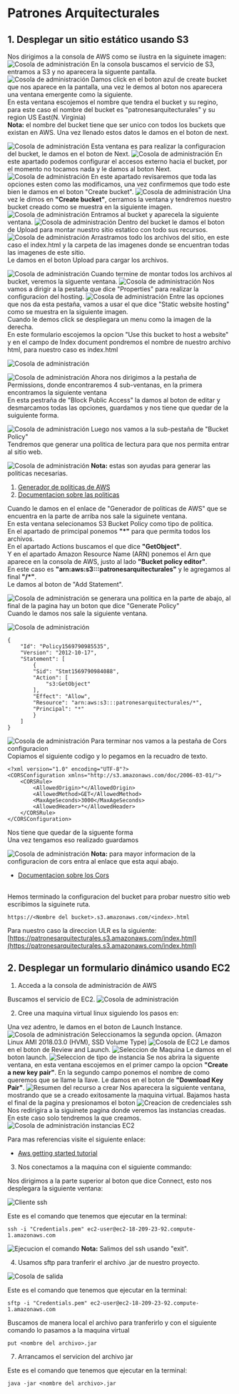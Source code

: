 # Patrones Arquitecturales

## 1. Desplegar un sitio estático usando S3
Nos dirigimos a la consola de AWS como se ilustra en la siguinete imagen:
![Cosola de administración](/images/1.png)
En la consola buscamos el servicio de S3, entramos a S3 y no aparecera la siguente pantalla.
![Cosola de administración](/images/2.png)
Damos click en el boton azul de create bucket que nos aparece en la pantalla, una vez le demos al boton nos aparecera una ventana emergente como la siguiente.
<br/>
En esta ventana escojemos el nombre que tendra el bucket y su regino, para este caso el nombre del bucket es "patronesarquitecturales" y su region US East(N. Virginia)
<br/>
**Nota:** el nombre del bucket tiene que ser unico con todos los buckets que existan en AWS.
Una vez llenado estos datos le damos en el boton de next.

![Cosola de administración](/images/3.png)
Esta ventana es para realizar la configuracion del bucket, le damos en el boton de Next.
![Cosola de administración](/images/4.png)
En este apartado podemos configurar el accesos externo hacia el bucket, por el momento no tocamos nada y le damos al boton Next.
![Cosola de administración](/images/5.png)
En este apartado revisaremos que toda las opciones esten como las modificamos, una vez confirmemos que todo este bien le damos en el boton "Create bucket".
![Cosola de administración](/images/6.png)
Una vez le dimos en **"Create bucket"**, cerramos la ventana y tendremos nuestro bucket creado como se muestra en la siguiente imagen.
![Cosola de administración](/images/7.png)
Entramos al bucket y aparecela la siguiente ventana.
![Cosola de administración](/images/8.png)
Dentro del bucket le damos el boton de Upload para montar nuestro sitio estatico con todo sus recursos.
![Cosola de administración](/images/9.png)
Arrastramos todo los archivos del sitio, en este caso el index.html y la carpeta de las imagenes donde se encuentran todas las imagenes de este sitio.
<br/>
Le damos en el boton Upload para cargar los archivos.

![Cosola de administración](/images/10.png)
Cuando termine de montar todos los archivos al bucket, veremos la siguente ventana.
![Cosola de administración](/images/17.png)
Nos vamos a dirigir a la pestaña que dice "Properties" para realizar la configuracion del hosting.
![Cosola de administración](/images/16.png)
Entre las opciones que nos da esta pestaña, vamos a usar el que dice "Static website hosting" como se muestra en la siguiente imagen.
<br/>
Cuando le demos click se despliegara un menu como la imagen de la derecha.
<br/>
En este formulario escojemos la opcion "Use this bucket to host a website" y en el campo de Index document pondremos el nombre de nuestro archivo html, para nuestro caso es index.html

![Cosola de administración](/images/12.png)

![Cosola de administración](/images/11.png)
Ahora nos dirigimos a la pestaña de Permissions, donde encontraremos 4 sub-ventanas, en la primera encontramos la siguiente ventana
<br/>
En esta pestraña de "Block Public Access" la damos al boton de editar y desmarcamos todas las opciones, guardamos y nos tiene que quedar de la suiguiente forma.

![Cosola de administración](/images/18.png)
Luego nos vamos a la sub-pestaña de "Bucket Policy"
<br/>
Tendremos que generar una politica de lectura para que nos permita entrar al sitio web.

![Cosola de administración](/images/19.png)
**Nota:** estas son ayudas para generar las politicas necesarias.
1. [Generador de politicas de AWS](https://awspolicygen.s3.amazonaws.com/policygen.html)
2. [Documentacion sobre las politicas](https://docs.aws.amazon.com/AmazonS3/latest/dev/example-bucket-policies.html)

Cuando le damos en el enlace de "Generador de politicas de AWS" que se encuentra en la parte de arriba nos sale la siguinete ventana.
<br/>
En esta ventana selecionamos S3 Bucket Policy como tipo de politica.
<br/>
En el apartado de primcipal ponemos **"*"** para que permita todos los archivos.
<br/>
En el apartado Actions buscamos el que dice **"GetObject"**.
<br/>
Y en el apartado Amazon Resource Name (ARN) ponemos el Arn que aparece en la consola de AWS, justo al lado **"Bucket policy editor"**.
<br/>
En este caso es **"arn:aws:s3:::patronesarquitecturales"** y le agregamos al final **"/*"**.
<br/>
Le damos al boton de "Add Statement".

![Cosola de administración](/images/15.png)
se generara una politica en la parte de abajo, al final de la pagina hay un boton que dice "Generate Policy"
<br/>
Cuando le damos nos sale la siguiente ventana.

![Cosola de administración](/images/20.png)
```
{
	"Id": "Policy1569790985535",
	"Version": "2012-10-17",
	"Statement": [
		{
		"Sid": "Stmt1569790984088",
		"Action": [
			"s3:GetObject"
		],
		"Effect": "Allow",
		"Resource": "arn:aws:s3:::patronesarquitecturales/*",
		"Principal": "*"
		}
	]
}
```
![Cosola de administración](/images/14.png)
Para terminar nos vamos a la pestaña de Cors configuracion
<br/>
Copiamos el siguiente codigo y lo pegamos en la recuadro de texto.
```
<?xml version="1.0" encoding="UTF-8"?>
<CORSConfiguration xmlns="http://s3.amazonaws.com/doc/2006-03-01/">
	<CORSRule>
		<AllowedOrigin>*</AllowedOrigin>
		<AllowedMethod>GET</AllowedMethod>
		<MaxAgeSeconds>3000</MaxAgeSeconds>
		<AllowedHeader>*</AllowedHeader>
	</CORSRule>
</CORSConfiguration>
```
Nos tiene que quedar de la siguente forma
<br/>
Una vez tengamos eso realizado guardamos

![Cosola de administración](/images/13.png)
**Nota:** para mayor informacion de la configuracion de cors entra al enlace que esta aqui abajo.
 - [Documentacion sobre los Cors](https://docs.aws.amazon.com/AmazonS3/latest/dev/cors.html)

<br/>
Hemos terminado la configuracion del bucket para probar nuestro sitio web escribimos la siguinete ruta.

```
https://<Nombre del bucket>.s3.amazonaws.com/<index>.html
```

Para nuestro caso la direccion ULR es la siguiente:
[https://patronesarquitecturales.s3.amazonaws.com/index.html](https://patronesarquitecturales.s3.amazonaws.com/index.html)


## 2. Desplegar un formulario dinámico usando EC2

1. Acceda a la consola de administración de AWS

Buscamos el servicio de EC2.
![Cosola de administración](/images/1.png)

2. Cree una maquina virtual linux siguiendo los pasos en:

Una vez adentro, le damos en el boton de Launch Instance.
![Cosola de administración](/images/21.png)
Seleccionamos la segunda opcion. (Amazon Linux AMI 2018.03.0 (HVM), SSD Volume Type)
![Cosola de EC2](/images/22.png)
Le damos en el boton de Review and Launch.
![Seleccion de Maquina](/images/23.png)
Le damos en el boton launch.
![Seleccion de tipo de instancia](/images/24.png)
Se nos abrira la siguente ventana, en esta ventana escojemos en el primer campo la opcion **"Create a new key pair"**.
En la segundo campo ponemos el nombre de como queremos que se llame la llave.
Le damos en el boton de **"Download Key Pair"**.
![Resumen del recurso a crear](/images/25.png)
Nos aparecera la siguiente ventana, mostrando que se a creado exitosamente la maquina virtual.
Bajamos hasta el final de la pagina y presionamos el boton
![Creacion de credenciales ssh](/images/26.png)
Nos redirigira a la siguinete pagina donde veremos las instancias creadas. En este caso solo tendremos la que creamos.
![Cosola de administración instancias EC2](/images/27.png)

Para mas referencias visite el siguiente enlace: 
- [Aws getting started tutorial](https://aws.amazon.com/es/getting-started/tutorials/launch-a-virtual-machine/)

3. Nos conectamos a la maquina con el siguiente commando:

Nos dirigimos a la parte superior al boton que dice Connect, esto nos desplegara la siguiente ventana:

![Cliente ssh](/images/28.png)

Este es el comando que tenemos que ejecutar en la terminal:
```
ssh -i "Credentials.pem" ec2-user@ec2-18-209-23-92.compute-1.amazonaws.com
```
![Ejecucion el comando](/images/29.png)
**Nota:** Salimos del ssh usando "exit".

4. Usamos sftp para tranferir el archivo .jar de nuestro proyecto.

![Cosola de salida](/images/30.png)

Este es el comando que tenemos que ejecutar en la terminal:
```
sftp -i "Credentials.pem" ec2-user@ec2-18-209-23-92.compute-1.amazonaws.com
```

Buscamos de manera local el archivo para tranferirlo y con el siguiente comando lo pasamos a la maquina virtual

```
put <nombre del archivo>.jar
```

7. Arrancamos el servicion del archivo jar

Este es el comando que tenemos que ejecutar en la terminal:
```
java -jar <nombre del archivo>.jar
```
